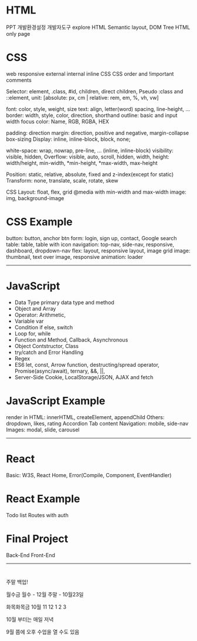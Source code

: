 # HTML
PPT
개발환경설정
개발자도구 explore
HTML Semantic layout, DOM Tree
HTML only page 

# CSS
web responsive
external internal inline CSS
CSS order and !important
comments

Selector: element, .class, #id, children, direct children,
Pseudo :class and ::element,
unit: [absolute: px, cm | relative: rem, em, %, vh, vw]

font: color, style, weight, size
text: align, letter(word) spacing, line-height, ...
border: width, style, color, direction, shorthand
outline: basic and input width focus
color: Name, RGB, RGBA, HEX

padding: direction
margin: direction, positive and negative, margin-collapse
box-sizing
Display: inline, inline-block, block, none;

white-space: wrap, nowrap, pre-line, ... (inline, inline-block)
visibility: visible, hidden,
Overflow: visible, auto, scroll, hidden,
width, height: width/height, min-width, *min-height, *max-width, max-height

Position: static, relative, absolute, fixed and z-index(except for static)
Transform: none, translate, scale, rotate, skew

CSS Layout: float, flex, grid
@media with min-width and max-width
image: img, background-image

# CSS Example
button: button, anchor btn
form: login, sign up, contact, Google search 
table: table, table with icon
navigation: top-nav, side-nav, responsive, dashboard, dropdown-nav
flex: layout, responsive layout, image grid
image: thumbnail, text over image, responsive
animation: loader

- - -

# JavaScript
- Data Type
primary data type and method
- Object and Array
- Operator: Arithmetic, 
- Variable
var
- Condition
if else, switch
- Loop 
for, while
- Function and Method, Callback, Asynchronous
- Object Contstructor, Class
- try/catch and Error Handling
- Regex
- ES6
let, const, Arrow function, destructing/spread operator, Promise(async/await), ternary, &&, ||,
- Server-Side
Cookie, LocalStorage/JSON, AJAX and fetch

# JavaScript Example
render in HTML: innerHTML, createElement, appendChild
Others: dropdown, likes, rating
Accordion
Tab content
Navigation: mobile, side-nav
Images: modal, slide, carousel

- - -

# React
Basic: W3S, React Home, Error(Compile, Component, EventHandler)

# React Example
Todo list
Routes with auth

# Final Project
Back-End
Front-End

- - -

# 
주말 백업!

월수금 월수 - 12월
주말 - 10월23일

화목화목금 10월 11 12 1 2 3

10월 부터는 매일 저녁

9월 쯤에 오후 수업을 열 수도 있음
